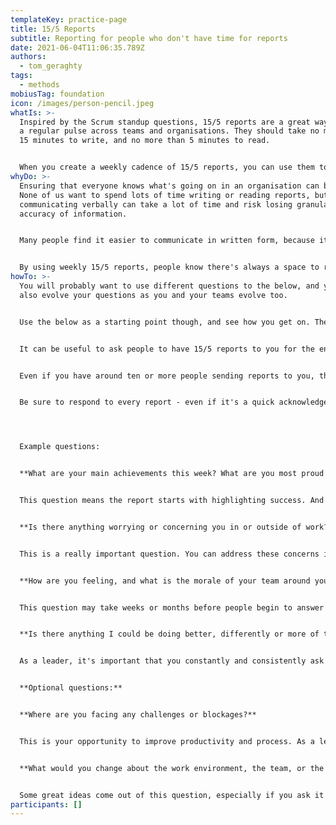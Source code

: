 ```yaml
---
templateKey: practice-page
title: 15/5 Reports
subtitle: Reporting for people who don't have time for reports
date: 2021-06-04T11:06:35.789Z
authors:
  - tom_geraghty
tags:
  - methods
mobiusTag: foundation
icon: /images/person-pencil.jpeg
whatIs: >-
  Inspired by the Scrum standup questions, 15/5 reports are a great way to keep
  a regular pulse across teams and organisations. They should take no more than
  15 minutes to write, and no more than 5 minutes to read.


  When you create a weekly cadence of 15/5 reports, you can use them to inform 1-1 meetings you have, and it helps you report up and across to other team leaders or managers.
whyDo: >-
  Ensuring that everyone knows what's going on in an organisation can be hard.
  None of us want to spend lots of time writing or reading reports, but only
  communicating verbally can take a lot of time and risk losing granularity or
  accuracy of information.


  Many people find it easier to communicate in written form, because it gives them more time to think about what they're saying and how to say it. 


  By using weekly 15/5 reports, people know there's always a space to report anything good, bad, or interesting.
howTo: >-
  You will probably want to use different questions to the below, and you should
  also evolve your questions as you and your teams evolve too.


  Use the below as a starting point though, and see how you get on. There should be around three "mandatory" questions (though people are free to state "I have nothing to report on", or similar) and you can include a few optional questions that add extra context and ideas.


  It can be useful to ask people to have 15/5 reports to you for the end of the week, a Friday morning, for example. This means you have time to digest them before the weekend. Choose the timing and cadence that works best for your team. Suggest to your team that they don't wait until the day to write them - instead, make notes through the week, and then writing it should be really easy - because you already know what to write.


  Even if you have around ten or more people sending reports to you, this is a very effective method of ensuring you can support your team in the best way possible, and can keep yourself and the rest of the organisation informed about progress, challenges, and opportunities.


  Be sure to respond to every report - even if it's a quick acknowledgement and thanks - because it can be very demotivating for people to write these without receiving a response.




  Example questions:


  **What are your main achievements this week? What are you most proud of or satisfied with?**


  This question means the report starts with highlighting success. And people should be encouraged to add non-work achievements too.


  **Is there anything worrying or concerning you in or outside of work?**


  This is a really important question. You can address these concerns in your 1-1s, and if multiple people raise the same concern, you can get in front of it before it becomes too big.


  **How are you feeling, and what is the morale of your team around you?**


  This question may take weeks or months before people begin to answer honestly and safely, but it's really important. This is one of the key ways you can keep a pulse on the team culture and morale.


  **Is there anything I could be doing better, differently or more of that would help you?**


  As a leader, it's important that you constantly and consistently ask for feedback. Whilst you might not get any significant feedback every week, asking regularly helps to provide the space to do so. Ensure that you react positively to any feedback you get, and act on it.


  **Optional questions:**


  **Where are you facing any challenges or blockages?**


  This is your opportunity to improve productivity and process. As a leader, a huge part of your role means ensuring that your team can work without anything getting in their way.


  **What would you change about the work environment, the team, or the organisation?**


  Some great ideas come out of this question, especially if you ask it often. Be sure to try to act on any suggestions you receive.
participants: []
---
```

